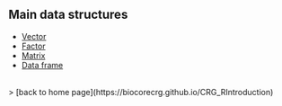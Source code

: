 <h2>Main data structures</h2>

+ [Vector](https://biocorecrg.github.io/CRG_RIntroduction/vector)
+ [Factor](https://biocorecrg.github.io/CRG_RIntroduction/factor)
+ [Matrix](https://biocorecrg.github.io/CRG_RIntroduction/matrix)
+ [Data frame](https://biocorecrg.github.io/CRG_RIntroduction/dataframe)
<br>
> [back to home page](https://biocorecrg.github.io/CRG_RIntroduction)

